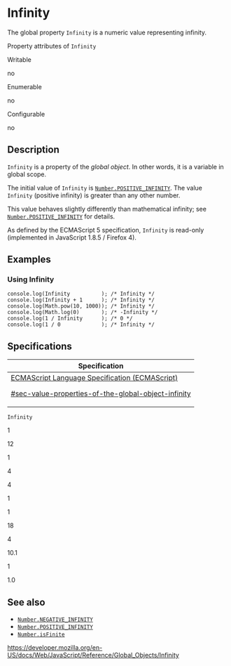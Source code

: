 # Infinity

The global property `Infinity` is a numeric value representing infinity.

Property attributes of `Infinity`

Writable

no

Enumerable

no

Configurable

no

## Description

`Infinity` is a property of the _global object_. In other words, it is a variable in global scope.

The initial value of `Infinity` is [`Number.POSITIVE_INFINITY`](number/positive_infinity). The value `Infinity` (positive infinity) is greater than any other number.

This value behaves slightly differently than mathematical infinity; see [`Number.POSITIVE_INFINITY`](number/positive_infinity) for details.

As defined by the ECMAScript 5 specification, `Infinity` is read-only (implemented in JavaScript 1.8.5 / Firefox 4).

## Examples

### Using Infinity

    console.log(Infinity          ); /* Infinity */
    console.log(Infinity + 1      ); /* Infinity */
    console.log(Math.pow(10, 1000)); /* Infinity */
    console.log(Math.log(0)       ); /* -Infinity */
    console.log(1 / Infinity      ); /* 0 */
    console.log(1 / 0             ); /* Infinity */

## Specifications

<table>
<thead>
<tr class="header">
<th>Specification</th>
</tr>
</thead>
<tbody>
<tr class="odd">
<td>
<a href="https://tc39.es/ecma262/#sec-value-properties-of-the-global-object-infinity">ECMAScript Language Specification (ECMAScript)
<br/>

<span class="small">#sec-value-properties-of-the-global-object-infinity</span>
</a>
</td>
</tr>
</tbody>
</table>

`Infinity`

1

12

1

4

4

1

1

18

4

10.1

1

1.0

## See also

-   [`Number.NEGATIVE_INFINITY`](number/negative_infinity)
-   [`Number.POSITIVE_INFINITY`](number/positive_infinity)
-   [`Number.isFinite`](number/isfinite)

<a href="https://developer.mozilla.org/en-US/docs/Web/JavaScript/Reference/Global_Objects/Infinity" class="_attribution-link">https://developer.mozilla.org/en-US/docs/Web/JavaScript/Reference/Global_Objects/Infinity</a>
